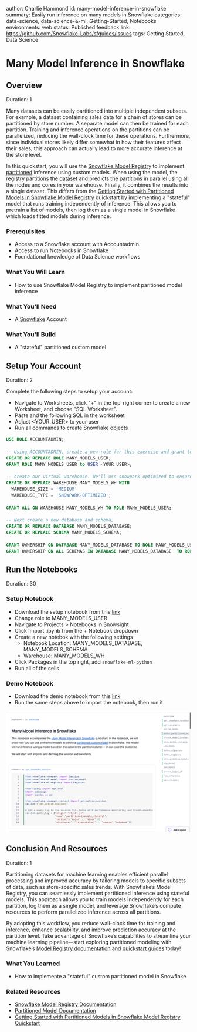 author: Charlie Hammond
id: many-model-inference-in-snowflake
summary: Easily run inference on many models in Snowflake
categories: data-science, data-science-&-ml, Getting-Started, Notebooks
environments: web
status: Published 
feedback link: https://github.com/Snowflake-Labs/sfguides/issues
tags: Getting Started, Data Science

# Many Model Inference in Snowflake
<!-- ------------------------ -->
## Overview 
Duration: 1

Many datasets can be easily partitioned into multiple independent subsets. For example, a dataset containing sales data for a chain of stores can be partitioned by store number. A separate model can then be trained for each partition. Training and inference operations on the partitions can be parallelized, reducing the wall-clock time for these operations. Furthermore, since individual stores likely differ somewhat in how their features affect their sales, this approach can actually lead to more accurate inference at the store level.

In this quickstart, you will use the [Snowflake Model Registry](https://docs.snowflake.com/en/developer-guide/snowpark-ml/model-registry/overview) to implement [partitioned](https://docs.snowflake.com/en/developer-guide/snowpark-ml/model-registry/partitioned-custom-models) inference using custom models. When using the model, the registry partitions the dataset and predicts the partitions in parallel using all the nodes and cores in your warehouse. Finally, it combines the results into a single dataset. This differs from the [Getting Started with Partitioned Models in Snowflake Model Registry](https://quickstarts.snowflake.com/guide/partitioned-ml-model/index.html?index=..%2F..index#0) quickstart by implementing a "stateful" model that runs training independently of inference. This allows you to pretrain a list of models, then log them as a single model in Snowflake which loads fitted models during inference.

### Prerequisites
- Access to a Snowflake account with Accountadmin. 
- Access to run Notebooks in Snowflake
- Foundational knowledge of Data Science workflows

### What You Will Learn 
- How to use Snowflake Model Registry to implement paritioned model inference

### What You’ll Need 
- A [Snowflake](https://app.snowflake.com/) Account

### What You’ll Build 
- A "stateful" partitioned custom model

<!-- ------------------------ -->
## Setup Your Account
Duration: 2

Complete the following steps to setup your account:
- Navigate to Worksheets, click "+" in the top-right corner to create a new Worksheet, and choose "SQL Worksheet".
- Paste and the following SQL in the worksheet 
- Adjust <YOUR_USER> to your user
- Run all commands to create Snowflake objects

```sql
USE ROLE ACCOUNTADMIN;

-- Using ACCOUNTADMIN, create a new role for this exercise and grant to applicable users
CREATE OR REPLACE ROLE MANY_MODELS_USER;
GRANT ROLE MANY_MODELS_USER to USER <YOUR_USER>;

-- create our virtual warehouse. We'll use snowpark optimized to ensure we have enough memory
CREATE OR REPLACE WAREHOUSE MANY_MODELS_WH WITH
  WAREHOUSE_SIZE = 'MEDIUM'
  WAREHOUSE_TYPE = 'SNOWPARK-OPTIMIZED';

GRANT ALL ON WAREHOUSE MANY_MODELS_WH TO ROLE MANY_MODELS_USER;

-- Next create a new database and schema,
CREATE OR REPLACE DATABASE MANY_MODELS_DATABASE;
CREATE OR REPLACE SCHEMA MANY_MODELS_SCHEMA;

GRANT OWNERSHIP ON DATABASE MANY_MODELS_DATABASE TO ROLE MANY_MODELS_USER COPY CURRENT GRANTS;
GRANT OWNERSHIP ON ALL SCHEMAS IN DATABASE MANY_MODELS_DATABASE  TO ROLE MANY_MODELS_USER COPY CURRENT GRANTS;

```

<!-- ------------------------ -->
## Run the Notebooks
Duration: 30

### Setup Notebook
- Download the setup notebook from this [link](https://github.com/Snowflake-Labs/sfguide-many-model-inference-in-snowflake/blob/main/notebooks/0_start_here.ipynb)
- Change role to MANY_MODELS_USER
- Navigate to Projects > Notebooks in Snowsight
- Click Import .ipynb from the + Notebook dropdown
- Create a new notebok with the following settings
  - Notebook Location: MANY_MODELS_DATABASE, MANY_MODELS_SCHEMA
  - Warehouse: MANY_MODELS_WH
- Click Packages in the top right, add `snowflake-ml-python`
- Run all of the cells

### Demo Notebook
- Download the demo notebook from this [link](https://github.com/Snowflake-Labs/sfguide-many-model-inference-in-snowflake/blob/main/notebooks/1_many_model_inference.ipynb)
- Run the same steps above to import the notebook, then run it

![notebook](assets/notebook.png)

<!-- ------------------------ -->
## Conclusion And Resources
Duration: 1

Partitioning datasets for machine learning enables efficient parallel processing and improved accuracy by tailoring models to specific subsets of data, such as store-specific sales trends. With Snowflake’s Model Registry, you can seamlessly implement partitioned inference using stateful models. This approach allows you to train models independently for each partition, log them as a single model, and leverage Snowflake’s compute resources to perform parallelized inference across all partitions.

By adopting this workflow, you reduce wall-clock time for training and inference, enhance scalability, and improve prediction accuracy at the partition level. Take advantage of Snowflake’s capabilities to streamline your machine learning pipeline—start exploring partitioned modeling with Snowflake’s [Model Registry documentation](https://docs.snowflake.com/en/developer-guide/snowpark-ml/model-registry/overview) and [quickstart guides](https://quickstarts.snowflake.com/guide/partitioned-ml-model/index.html?index=..%2F..index#0) today!

### What You Learned
- How to implemente a "stateful" custom partitioned model in Snowflake

### Related Resources
- [Snowflake Model Registry Documentation](https://docs.snowflake.com/en/developer-guide/snowpark-ml/model-registry/overview)
- [Partitioned Model Documentation](https://docs.snowflake.com/en/developer-guide/snowpark-ml/model-registry/partitioned-custom-models)
- [Getting Started with Partitioned Models in Snowflake Model Registry Quickstart](https://quickstarts.snowflake.com/guide/partitioned-ml-model/index.html?index=..%2F..index#0)
